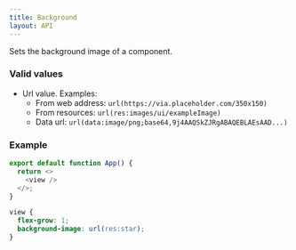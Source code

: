 ```yaml
---
title: Background
layout: API
---
```


Sets the background image of a component.

### Valid values

- Url value. Examples:
  - From web address: `url(https://via.placeholder.com/350x150)`
  - From resources: `url(res:images/ui/exampleImage)`
  - Data url: `url(data:image/png;base64,9j4AAQSkZJRgABAQEBLAEsAAD...)`

### Example

<Sandpack>

```js
export default function App() {
  return <>
    <view />
  </>;
}
```

```css active
view {
  flex-grow: 1;
  background-image: url(res:star);
}
```

</Sandpack>
